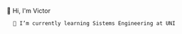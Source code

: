   👋 Hi, I'm Victor
  
      🌱 I’m currently learning Sistems Engineering at UNI 


<!---
OtherHmm/OtherHmm is a ✨ special ✨ repository because its `README.md` (this file) appears on your GitHub profile.
You can click the Preview link to take a look at your changes.
--->
